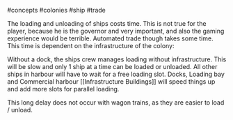 #concepts #colonies #ship #trade 

The loading and unloading of ships costs time. This is not true for the player, because he is the governor and very important, and also the gaming experience would be terrible. Automated trade though takes some time. This time is dependent on the infrastructure of the colony:

Without a dock, the ships crew manages loading without infrastructure. This will be slow and only 1 ship at a time can be loaded or unloaded. All other ships in harbour will have to wait for a free loading slot. Docks, Loading bay and Commercial harbour [[Infrastructure Buildings]] will speed things up and add more slots for parallel loading.

This long delay does not occur with wagon trains, as they are easier to load / unload.

